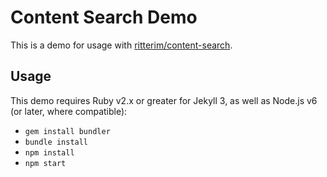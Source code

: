 # Content Search Demo

This is a demo for usage with [ritterim/content-search](https://github.com/ritterim/content-search).

## Usage

This demo requires Ruby v2.x or greater for Jekyll 3, as well as Node.js v6 (or later, where compatible):

- `gem install bundler`
- `bundle install`
- `npm install`
- `npm start`
